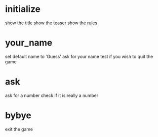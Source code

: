 # initialize
  show the title
  show the teaser
  show the rules

# your_name
  set default name to 'Guess'
  ask for your name
  test if you wish to quit the game

# ask
  ask for a number
  check if it is really a number

# bybye
  exit the game
